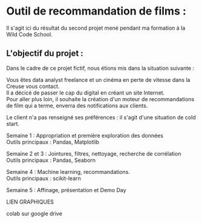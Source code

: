 # Outil de recommandation de films :

Il s'agit ici du résultat du second projet mené pendant ma formation à la Wild Code School.

## L'objectif du projet :

Dans le cadre de ce projet fictif, nous étions mis dans la situation suivante :

Vous êtes data analyst freelance et un cinéma en perte de vitesse dans la Creuse vous contact.   
Il a décicé de passer le cap du digital en créant un site Internet.   
Pour aller plus loin, il souhaite la création d'un moteur de recommandations de film qui a terme, enverra des notifications aux clients. 

Le client n'a pas renseigné ses préférences : il s'agit d'une situation de cold start.

Semaine 1 : Appropriation et première exploration des données   
Outils principaux : Pandas, Matplotlib   

Semaine 2 et 3 : Jointures, filtres, nettoyage, recherche de corrélation   
Outils principaux : Pandas, Seaborn 

Semaine 4 : Machine learning, recommandations.  
Outils principaux : scikit-learn 

Semaine 5 : Affinage, présentation et Demo Day

LIEN GRAPHIQUES

colab sur google drive
